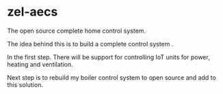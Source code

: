 # zel-aecs

The open source complete home control system.

The idea behind this is to build a complete control system .

In the first step.
There will be support for controlling IoT units for power, heating and ventilation.

Next step is to rebuild my boiler control system to open source and add to this solution.



